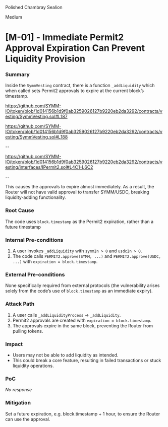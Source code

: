 Polished Chambray Sealion

Medium

# [M-01] - Immediate Permit2 Approval Expiration Can Prevent Liquidity Provision

### Summary

Inside the `SymmVesting` contract, there is a function `_addLiquidity` which when called sets Permit2 approvals to expire at the current block’s timestamp.

https://github.com/SYMM-IO/token/blob/1d014156b1d9f0ab3259026127b9220eb2da3292/contracts/vesting/SymmVesting.sol#L187

https://github.com/SYMM-IO/token/blob/1d014156b1d9f0ab3259026127b9220eb2da3292/contracts/vesting/SymmVesting.sol#L188

--

https://github.com/SYMM-IO/token/blob/1d014156b1d9f0ab3259026127b9220eb2da3292/contracts/vesting/interfaces/IPermit2.sol#L4C1-L6C2

--

This causes the approvals to expire almost immediately. As a result, the Router will not have valid approval to transfer SYMM/USDC, breaking liquidity-adding functionality.

### Root Cause


The code uses `block.timestamp` as the Permit2 expiration, rather than a future timestamp

### Internal Pre-conditions

1. A user invokes `_addLiquidity` with `symmIn > 0` and `usdcIn > 0`.
2. The code calls `PERMIT2.approve(SYMM, ...)` and `PERMIT2.approve(USDC, ...)` with `expiration = block.timestamp`.

### External Pre-conditions

None specifically required from external protocols (the vulnerability arises solely from the code’s use of `block.timestamp` as an immediate expiry).

### Attack Path

1. A user calls `_addLiquidityProcess` → `_addLiquidity`.
2. Permit2 approvals are created with `expiration = block.timestamp`.
3. The approvals expire in the same block, preventing the Router from pulling tokens.

### Impact

- Users may not be able to add liquidity as intended.
- This could break a core feature, resulting in failed transactions or stuck liquidity operations.

### PoC

_No response_

### Mitigation

Set a future expiration, e.g. block.timestamp + 1 hour, to ensure the Router can use the approval.